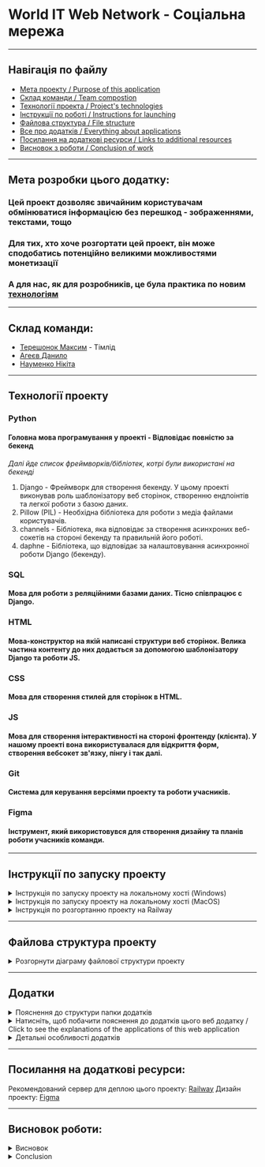 # World IT Web Network - Соціальна мережа

---

## Навігація по файлу

- [Мета проекту / Purpose of this application](#мета-розробки-цього-додатку)
- [Склад команди / Team compostion](#склад-команди)
- [Технології проекта / Project's technologies](#технології-проекту)
- [Інструкції по роботі / Instructions for launching](#інструкції-по-запуску-проекту)
- [Файлова структура / File structure](#файлова-структура-проекту)
- [Все про додатків / Everything about applications](#додатки)
- [Посилання на додаткові ресурси / Links to additional resources](#посилання-на-додаткові-ресурси)
- [Висновок з роботи / Conclusion of work](#висновок-роботи)

---

## Мета розробки цього додатку:
### Цей проект дозволяє звичайним користувачам обмінюватися інформацією без перешкод - зображеннями, текстами, тощо
### Для тих, хто хоче розгортати цей проект, він може сподобатись потенційно великими можливостями монетизації
### А для нас, як для розробників, це була практика по новим [технологіям](#технології-проекту)

---

## Склад команди:
* [Терешонок Максим](https://github.com/TereshonokMaksim) - Тімлід
* [Агеєв Данило](https://github.com/Ageev-Danilo)
* [Науменко Нікіта](https://github.com/Naumenko0Nikita)

---

## Технології проекту
### Python 
#### Головна мова програмування у проекті - Відповідає повністю за бекенд
_Далі йде список фреймворків/бібліотек, котрі були використані на бекенді_
1. Django - Фреймворк для створення бекенду. У цьому проекті виконував роль шаблонізатору веб сторінок, створенню ендпоінтів та легкої роботи з базою даних.
2. Pillow (PIL) - Необхідна бібліотека для роботи з медіа файлами користувачів.
3. channels - Бібліотека, яка відповідає за створення асинхроних веб-сокетів на стороні бекенду та правильній його роботі.
4. daphne - Бібліотека, що відповідає за налаштовування асинхронної роботи Django (бекенду).
### SQL
#### Мова для роботи з реляційними базами даних. Тісно співпрацює с Django.
### HTML
#### Мова-конструктор на якій написані структури веб сторінок. Велика частина контенту до них додається за допомогою шаблонізатору Django та роботи JS.
### CSS
#### Мова для створення стилей для сторінок в HTML. 
### JS
#### Мова для створення інтерактивності на стороні фронтенду (клієнта). У нашому проекті вона використувалася для відкриття форм, створення вебсокет зв'язку, пінгу і так далі.
### Git
#### Система для керування версіями проекту та роботи учасників.
### Figma
#### Інструмент, який використовувся для створення дизайну та планів роботи учасників команди.

---

## Інструкції по запуску проекту
<details>
<summary>Інструкція по запуску проекту на локальному хості (Windows)</summary>

### Як запустити проект ЛОКАЛЬНО / how to launch project LOCALLY

1. >Переконайтесь, що ви маєте версію Python >=3.11 з встановленим PIP (Package Installer for Python) / Make sure you have Python version >3.11 with PIP (Package Installer for Python) installed
2. >Встановіть цей проект собі на комп'ютер. Для цього, наведіться на зелену кнопку "<> Code" та натисність на найнижчу відкриту кнопку "Download ZIP" / Install this project on your computer. To do this, hover over the green "<> Code" button and click on the lowest open button "Download ZIP"
3. >Розархівуйте встановлену ZIP папку / Unzip the installed ZIP folder
4. >Відкрийте командний рядок у себе на комп'ютері та перейдіть у папку с проектом. Для цього відкрийте командний рядок у цій самий папці, або перейдіть у неї користуючись командою cd / Open a command prompt on your computer and navigate to the project folder. To do this, open a command prompt in the same folder, or navigate to it using the cd command.
5. >Коли ви перейшли у WITWN, напишіть цю команду / When you are in WITWN, write this command:
```bash
    pip install -f requirements.txt
    # Це встановить всі залежності у проекта (всі бібліотеки, які потрібні для нормальної роботи програми) / This will install all dependencies for the project (all libraries that are required for the program to work properly)
```
6. >Перейдіть у папку WITWN так, щоб вам був доступний файл manage.py (все ще за допомогою команди "cd") / Go to the WITWN folder so that you have access to the manage.py file (still using the "cd" command)
7. >Створіть базу даних проекту / Create a project database:
```bash
    python manage.py migrate
    # Це проведе міграції бази даних - створить всі моделі проекту та зробе його базу даних працюючою / This will perform database migrations - create all project models and make its database working
```
i. >Якщо ви маєте помилку (багато незрозумілого тексту) після використання цієї команди, використайте її ще раз, після виконання наступної команди / If you get an error (a lot of garbled text) after using this command, use it again, after running the following command:
```bash
    python manage.py makemigrations
    # Це створить міграції для бази даних. / This will create migrations for the database.
```
8. >Запустість проект / Run project:
```bash
    python manage.py runserver
    # Це запустить проект локально / This will run project locally
```
i. Якщо виникають помилки, переконайтеся, що ви не пропустили минулих пунктів / If errors occur, make sure you haven't missed any previous points.
#### Для продовження налаштування проекту, відкрийте інструкцію по обслуговуванню проекта / To continue configuring the project, open the project maintenance manual.

</details>

<details>
<summary>Інструкція по запуску проекту на локальному хості (MacOS)</summary>
### Як запустити проект ЛОКАЛЬНО на MacOS / How to launch project LOCALLY on MacOS

1. >Переконайтесь, що у вас встановлений Python версії >=3.11 з PIP (Package Installer for Python). Для перевірки відкрийте Терминал і введіть:
```bash
python3 --version
pip3 --version
Якщо Python або pip не встановлені, можете завантажити їх з офіційного сайту python.org або встановити через Homebrew:
```

```bash
brew install python
```
2. >Завантажте проект на свій комп’ютер. Для цього перейдіть на GitHub-репозиторій, наведіть курсор на зелену кнопку "<> Code" і натисніть "Download ZIP".

3. >Розпакуйте завантажений ZIP-файл, наприклад, через Finder або командою в Терминалі:

```bash
unzip path/to/downloaded/file.zip -d path/to/destination/
```
4. >Відкрийте Терминал і перейдіть у папку з проектом. Наприклад:

```bash
cd path/to/destination/project-folder
```
5. >Встановіть всі залежності проєкту за допомогою pip:

```bash
pip3 install -r requirements.txt
# Це встановить всі потрібні бібліотеки для роботи проекту
```
6. >Переконайтесь, що ви в папці з файлом manage.py (якщо потрібно, перейдіть в цю папку за допомогою cd).

7. >Створіть базу даних і застосуйте міграції:

```bash
python3 manage.py migrate
# Це створить всі таблиці в базі даних, необхідні для проекту
```
- Якщо з'являться помилки, спробуйте спочатку створити міграції командою:

```bash
python3 manage.py makemigrations
```
а потім знову:

```bash
python3 manage.py migrate
```
8. >Запустіть локальний сервер проекту:

```bash
python3 manage.py runserver
# Проект запуститься локально, зазвичай за адресою http://127.0.0.1:8000/
```
9. >Відкрийте браузер і перейдіть за адресою, яку вивів сервер (наприклад, http://127.0.0.1:8000/), щоб побачити роботу проекту.

### Поради:

- Використовуйте python3 та pip3 замість просто python і pip, бо на MacOS зазвичай встановлено Python 2.x як python за замовчуванням.

- Якщо у вас немає Homebrew, ви можете встановити його, перейшовши на https://brew.sh/.

- Якщо виникають помилки, перевірте, чи правильно виконані всі попередні кроки.


</details>

<details>
<summary>Інструкція по розгортанню проекту на Railway</summary>

### Це інструкція по розгортанню проекту на платформі Railway, з іншими платформами ця інструкція буде іншою

1. >Для цього вам знадобиться акаунт GitHub (набагато спрощує роботу), тому якщо ви не маєте акаунту GitHub, будь ласка, створіть зараз. Якщо ви маєте акаунт, ідіть до наступного пункту
2. >Встановіть цей проект за допомого "Code <>" або склонуйте, щоб створити с ним репозиторій на вашому акаунті
3. >Коли ви маєте цей проект на репозиторії, зайдіть у файл settings.py (що знаходиться у WITWN папці) та додайте у ALLOWED_HOSTS і CSRF_TRUSTED_ORIGINS домен вашого сайту.
4. >Перевірте змінну (константу) DEBUG у settings.py, якщо вона True то змініть обов'язково на False, щоб зробити ваш сайт безпечним від найлегших спроб взлому.
5. >Далі, створіть акаунт (якщо не маєте) на [Railway](https://railway.com/) та додайте підключення до вашого GitHub акаунту. 
6. >Після цього, зайдіть у deploy та помістить туди свій репозиторій. Він буде автоматично оновлюватись якщо ви зробите деякі зміни до свого репозиторію на GitHub.
7. >Додайте змінну у ваш деплой DJANGO_SETTINGS_MODULE та ставте значення "WITWN.settings"
8. >Далі, зайдіть у налаштування вашого деплою та ставте свій домен (або згенеруйте та замініть значення у ALLOWED_HOSTS i CSRF_TRUSTED_ORIGINS)
9. >Перейдіть на ваш домен. Якщо воно не працює, то перевірте виконання всіх пунктів. Якщо воно все ще не працює, то, можливо воно не встигло завантажитись, але якщо воно завантажилось та не працює, то це проблема у проекті.

</details>

---

## Файлова структура проекту
<details>
<summary>Розгорнути діаграму файлової структури проекту</summary>

```mermaid
%%{ init : { "theme" : "default", "flowchart" : { "curve" : "linear" } }}%%

flowchart LR

    A(WITWN_main) --> L(WITWN)
    A(WITWN_main) --> K(core_app)
    A(WITWN_main) --> J(chat_app)
    A(WITWN_main) --> I(user_app)
    A(WITWN_main) --> H(friends_app)
    A(WITWN_main) --> G(media)
    A(WITWN_main) --> F(templates)
    A(WITWN_main) --> E(Static Base)
    A(WITWN_main) --> D([db.sqlite3])
    A(WITWN_main) --> C([manage.py])


    LA(WITWN dummy):::hidden --> DB([asgi.py])
    LA(WITWN dummy):::hidden --> DC([settings.py])
    LA(WITWN dummy):::hidden --> DD([urls.py])
    LA(WITWN dummy):::hidden --> DE([wsgi.py])

    L --> LA

    KA(core_app dummy):::hidden --> KB(migrations)
    KA(core_app dummy):::hidden --> KC(Static Base)
    KA(core_app dummy):::hidden --> KD(templates/home)
    KA(core_app dummy):::hidden --> KE([apps.py])
    KA(core_app dummy):::hidden --> KF([urls.py])
    KA(core_app dummy):::hidden --> KG([utils.py])
    KA(core_app dummy):::hidden --> KH([views.py])

    KDA(core_app_htmls dummy):::hidden --> KDB([publications.html])
    KDA(core_app_htmls dummy):::hidden --> KDC([albums.html])
    KDA(core_app_htmls dummy):::hidden --> KDD([settings.html])
    KDA(core_app_htmls dummy):::hidden --> KDE(post_tags)

    KD --> KDA
    K --> KA


    JA(chat_app dummy):::hidden --> JB(migrations)
    JA(chat_app dummy):::hidden --> JC(Static Base)
    JA(chat_app dummy):::hidden --> JD(templates)
    JA(chat_app dummy):::hidden --> JE([admin.py])
    JA(chat_app dummy):::hidden --> JF([models.py])
    JA(chat_app dummy):::hidden --> JG([urls.py])
    JA(chat_app dummy):::hidden --> JH([views.py])
    JA(chat_app dummy):::hidden --> JI([forms.py])
    JA(chat_app dummy):::hidden --> JJ([consumers.py])
    JA(chat_app dummy):::hidden --> JK([routing.py])

    JDA(chat_app_htmls dummy):::hidden --> JDC([chats.html])

    JD --> JDA
    J --> JA


    IA(user_app dummy):::hidden --> IB(migrations)
    IA(user_app dummy):::hidden --> IC(Static Base)
    IA(user_app dummy):::hidden --> ID(templates)
    IA(user_app dummy):::hidden --> IE([admin.py])
    IA(user_app dummy):::hidden --> IF([models.py])
    IA(user_app dummy):::hidden --> IG([urls.py])
    IA(user_app dummy):::hidden --> IH([views.py])
    IA(user_app dummy):::hidden --> II([utils.py])
    IA(user_app dummy):::hidden --> IJ([forms.py])

    IDA(user_app_htmls dummy):::hidden --> IDB([confirmation.html])
    IDA(user_app_htmls dummy):::hidden --> IDC([login.html])
    IDA(user_app_htmls dummy):::hidden --> IDD([reg.html])
    IDA(user_app_htmls dummy):::hidden --> IDE([reg_success.html])
    IDA(user_app_htmls dummy):::hidden --> IDF(user_base)

    ID --> IDA
    I --> IA


    G(media) --> GA(images)
    GA(images) --> GB(avatars)
    GA(images) --> GB(group_avatars)
    GA(images) --> GB(messages)
    GA(images) --> GB(posts)


    F(templates) --> FA([base.html])
    F(templates) --> FA([main_base.html])


    EY(Static Base) --> EYA(css)
    EY(Static Base) --> EYB(js)
    EY(Static Base) --> EYC(images)
    EY(Static Base) --> EYD(fonts)

    EYA(css) --> EYAA([base_style.css])
    EYA(css) --> EYAA([base_main_page.css])
    EYA(css) --> EYAA([font_loader.css])
    EYB(js) --> EYBA([loader.js])
    EYC(images) --> EYCA(any images for web page)
    EYD(fonts) --> EYDA(Only in global static app, fonts)

    classDef hidden display: none

```

</details>

---

## Додатки

<details>

<summary>Пояснення до структури папки додатків</summary>

*app - Папка у якій створен веб додаток і його базові складові (інші є у папці static та templates) / The folder in which the web application and its basic components are created (others are in the static and templates folder)

    admin.py - Відповідає за реєстрацію моделі для адмін сторінки (а також за її оформлення) / Responsible for registering the model for the page admin (as well as for its design)

    apps.py - Відповідає за головну інформацію додатку для роботи Django фреймворка / Responsible for the main information of the application for the Django framework to work

    models.py - Відповідає за моделі (таблиці) у базі даних / Responsible for models (tables) in the database

    urls.py - Відповідає за встановлення посилання до сторінок, а також функцій, котрі їх оброблюють / Responsible for establishing links to pages, as well as the functions that process them

    forms.py - Відповідає за створення та перевірку на правильність форм, які пізніше використовуються для будування сторінки в html 

    consumers.py - Відповідає за створення класів вебсокетів, які активно утримують зв'язок з клієнтом на протязі усього сеансу

    routing.py - Відповідає за створення шляхів до вище споменутих вебсокетів

    views.py - Відповідає за створення ендпоінтів - функцій та класів у котрих вказано яку відповідь треба дати на запит від клієнта (користувача або JS)

    templates - Папка у якій зберігаються усі веб сторінки даного додатку / Folder in which all web pages of this application are stored

        *.html - Відповідає за конструкцію веб сторінки / Responsible for the design of the web page


project - Папка, у якій створено всі складові фундаменту проекту / Folder in which all components of the foundation of the project are created

    asgi.py - Відповідає за асинхрону роботу вебсокетів з бекендом Django

    settings.py - Відповідає за налаштування роботи бекенду / Responsible for configuring the backend

    urls.py - Відповідає за налаштування веб адресів сторінок та media файлів / Responsible for setting web addresses of pages and media files

    wsgi.py - Відповідає за синхрону роботу Django (http запити, тощо)


static - Папка у якій зберігаються усі статичні файли (js/css/картинки) / Folder in which all static files (js/css/images) are stored


    *_app - Папка яка відповідає за статичні файли вказаного додатка / The folder responsible for the static files of the specified application

        js - Папка, у якій зберігаються усі js скрипти / The folder where all js scripts are stored

            script.js - Файл з скриптом додатку / Application script file

        css - Папка, у якій зберігаються усі css стилі / The folder where all css styles are stored

            styles.css - Файл з стилями додатку / Application styles file

        images - Папка, у якій зберігаються усі зображення що НЕ змінюються протягом використання сайту

        fonts - Папка, у якій зберігаються усі шрифти / The folder where all fonts are stored
            
            *.ttf - Файл з інформацією про шрифт / Font information file


media -  Папка, у якій зберігаються усі файли, що додали користувачи (дивиться нижче). Файли також мають спеціфічну назву, яка потрібна для уникнення конфліктів про файли с однаковими назвами.

    images - Всі зображення в папці media.

        avatars - Папка, у якій зберігаються всі аватари користувачів

        group_avatars - Папка, у якій зберігаються всі аватари чат-груп

        messages - Папка, у якій зберігаються всі зображення що користувачи надіслали у повідомленнях у чатах (групових та персональних)

        posts - Папка, у якій зберігаються усі зображення, що користувачи надіслали у своїх постах (пости могуть мати багато зображень)


manage.py - Файл, який користується для роботи вас з цим проектом / The file that you use to work with this project

README.md - Файл, котрий ви зараз читаєте. Створенний для пояснювання проекту для оточуючих. / The file you are currently reading. Created to explain the project to others. 

Procfile - Файл, у якому вказані інструкції по запуску проекту для серверу Railway

requirements.txt - Файл, у якому вказані всі модулі, бібліотеки, та фреймворки, що потрібно встановити заради роботи проекту

.gitignore - Файл, у якому написані всі шляхи/імена файлів що потрібно ігнорувати перед публікацією свого репозиторію цього проекту
</details>


<details>

<summary>Натисніть, щоб побачити пояснення до додатків цього веб додатку / Click to see the explanations of the applications of this web application</summary>
<!-- NO LONGER TODO :) -->

### Core app (у коді просто core_app / in the code just core_app)
- Цей додаток відповідає за домашню сторінку, сторінку Мої Пости (те саме що й домашня, але менше контенту) та сторінку налаштувань
- На домашній сторінці можна переглядати недавні пости інших користувачів, або свої пости. Також, можна побачити чи маєте ви запити в друзі та повідомлення від друзів
- На сторінці моїх постів можна побачити тільки свої пости, що спрощує їх редагування/видалення
- На сторінці налаштувань, ви можете змінити свій профіль або переглянути свої альбоми

### Friends app (у коді friends_app / in the code friends_app)
- Цей додаток відповідає за систему друзів - їх перегляд, запити від друзів, та видалення.
- Він містить сторінки всієї короткої інформації о друзях, запитах та рекомендованих.
- Якщо вам недостатньо короткої інформації на сторінці всього, ви можете переглядати по фільтрам "Друзі", "Рекомендації" та "Запити" щоб побачити всіх, хто відноситься до цих категорій
- Також, тут є сторінка користувача, де можно коротко переглянути його альбоми, всі його пости та коротку інформацію про нього (читачі, друзі, ім'я тощо.) 

### User app (у коді просто user_app)
- Цей додаток відповідає за всю роботу з системою користувачів
- У цьому додатку є багато сторінок, але з головних - сторінка реєстрації та авторизації 
- Після реєстрації користувачу на пошту приходе повідомлення про підтвердження своєї пошти, тому одна пошта може бути тільки на один акаунт, так само як і логін / After registration, the user receives a confirmation message to their email, so one email can only be used for one account, as well as a login.

### Chat App (у коді просто chat_app / in the code just chat_app)
- Цей додаток має всього одну сторінку - сторінку чатів, на якій відбувається все, що стосується чатів.
- За допомогою цієї сторінки, користувач може написати або відправити цікаве фото своїм контактам, або вже існуючим чатам с другою людиною. 
- Якщо користувач хоче поспілкуватися с багатьма, він може створити групу користувачів, у котрій всі зможуть бачити його повідомлення, так само як і він буде бачити повідомлення всіх користувачів цієї групи. У групу він може додати лише свої контакти. Адміном групи є той, хто її створив.
- Адмін групи може додати або видалити учасників, змінити аватар та ім'я групи, про що буде сповіщено учасникам. Також, він може взагалі видалити групу, що викличе її видалення у всіх користувачів.
- Можна побачити усі зображення цієї групи або чату якщо у деталях (віконцю, котре відкривається при натисканні на три точки) вибрати "Медіа"
- Ще раз, це все відбувається за допомогою вебсокетів, тому увесь цей час користувач залишається на одній сторінці.

</details>

<details>

<summary>Детальні особливості додатків</summary>

### Система друзів

#### Друзі, це дві людини, одна з котрих надіслала запит на додавання у друзі, та друга прийняла його. Якщо друга людина відхилить його, то вони знову стануть просто користувачами між собою.
#### Два друга можуть слати один одному повідомлення, навіть, якщо їхня дружба закінчилася, але вони не видалили чат.


### Альбоми

#### Альбоми - група фото, що користувач зберігає до себе у профіль за допомогою сторінки альбомів (доступна з сторінки налаштувань)

#### Ці альбоми, можуть, коротко, бачити інші користувачі, коли вони переглядають ваш профіль. Ви можете використовувати це, як сховище ваших зображень.


### Чати

<!-- orig: сторінка чатів виконана повністю за допомогою чорної магії -->
#### Сторінка чатів виконана повністю за допомогою вебсокетів, що дозволило нам зробити її без перезавнтажень - надіслання повідомення, створення групи, редагування групи - все це без єдиного перезавантаження.

#### У чатах користувачі можуть надіслати не просто текст, а ще й зображення, котре, якщо вони загулблять, вони зможуть знайти у секції "Медіа"

#### Користувач може швидко побачити повідомлення на правій панелі на домашній сторінці у розділі "Повідомлення"

#### Якщо користувач вже на сторнці чатів, він може бачити останнє повідомлення у кожному чаті, але, доки він під'єднан до серверу (що потрібно для отримання повідомлень), він позначається як "У мережі"

</details>

---

## Посилання на додаткові ресурси:

Рекомендований сервер для деплою цього проекту: [Railway](https://railway.com/)
Дизайн проекту: [Figma](https://www.figma.com/design/20TZphWNufeAQYOe7E1sze/%D0%A1%D0%BE%D1%86%D1%96%D0%B0%D0%BB%D1%8C%D0%BD%D0%B0-%D0%BC%D0%B5%D1%80%D0%B5%D0%B6%D0%B0-World-IT?node-id=6-26&t=6FcZEGOAfhm7mSQr-1)

---

## Висновок роботи:

<details>
<summary>Висновок</summary>

Під час проекту був створений прототип соціальної мережі з функціями реального часу. Використання Django разом із Django Channels та сервером Daphne дозволило реалізувати двонаправлену комунікацію між користувачами, що є важливою частиною сучасних соціальних платформ. Така організація дала змогу впровадити функції живих чатів, миттєвих сповіщень та динамічного оновлення контенту без перезавантаження сторінки, роблячи взаємодію користувачів більш плавною та цікавою.

Проект розробляла команда з трьох осіб, кожен із яких відповідав за різні частини: логіку бекенду, налаштування асинхронних процесів, інтерактивний інтерфейс та тестування. Ефективна співпраця та комунікація допомогли подолати різні технічні складнощі й зробити продукт стабільним та зручним у використанні. Команда користувалась системою контролю версій та інструментами для управління завданнями, що забезпечило плавний робочий процес і швидке вирішення проблем.

## Основні використані технології:

- **Django 4.x** — бекенд-фреймворк для обробки основних запитів, керування базою даних, забезпечення безпеки та автентифікації користувачів;
- **Django Channels** — підтримка WebSocket-з’єднань для обміну повідомленнями в реальному часі, що виходить за межі традиційних HTTP-запитів, забезпечуючи асинхронну комунікацію;
- **Daphne** — ASGI-сервер, який дає змогу Django працювати асинхронно, ефективно обробляючи одночасні WebSocket-з’єднання;
- **Django cache** — вбудована система кешування Django, що оптимізує доступ до даних і знижує навантаження на сервер без використання зовнішніх залежностей;
- **MySQL** — реляційна база даних для зберігання інформації про користувачів та інші необхідні дані;
- **HTML, CSS, JavaScript** — фронтенд-технології для створення адаптивного, зручного інтерфейсу, який у реальному часі взаємодіє з бекендом через WebSocket;

## Реалізовані функції:

- Система реєстрації та автентифікації користувачів на основі CSRF-токенів, що забезпечує безпечний доступ і керування сесіями;
- Чат з оновленням у реальному часі завдяки WebSocket і стрічка новин, що дозволяє миттєво спілкуватись і динамічно оновлювати контент;
- Валідація вводу та обробка форм за допомогою Django для підтримки цілісності даних та покращення досвіду користувачів;
- Адаптивний дизайн, що підтримує широкий спектр пристроїв, включно з десктопами, планшетами та смартфонами.

Робота з Django Channels дала цінний досвід у сфері асинхронної розробки веб-додатків. Команда стикнулася з труднощами у налаштуванні серверного середовища, поєднанні синхронного та асинхронного коду, а також у забезпеченні коректного маршрутизації WebSocket-повідомлень. Ці виклики сприяли глибшому розумінню та набутих навичок роботи зі складними веб-застосунками. Використання Django cache дозволило уникнути залежності від зовнішніх сервісів, таких як Redis, що спростило розгортання та підтримку.

Команда приділяла особливу увагу зручності користування, проводила тестування на різних браузерах та оптимізувала інтерфейс, щоб забезпечити стабільну роботу на різних платформах. Така увага до деталей значно підвищила якість продукту.

Підсумовуючи, проект показав, що можливо створити функціональний прототип соціальної мережі з підтримкою реального часу на базі Django. Набутий досвід у роботі з асинхронними технологіями, WebSocket та командній розробці буде корисним для майбутніх проектів. Окрім технічних знань, цей досвід підкреслив важливість командної роботи, чіткої комунікації та правильного планування у розробці програмного забезпечення.

## Майбутні покращення:

- Додавання підтримки мультимедійного контенту (фото, відео) для більшої залученості користувачів;
- Впровадження розширених налаштувань приватності та персоналізації профілю;
- Розробка аналітики поведінки користувачів для покращення платформи відповідно до їхніх потреб;
- Масштабування системи з використанням додаткових механізмів кешування та балансування навантаження;
- Інтеграція із зовнішніми сервісами, такими як соціальний вхід та інструменти модерації контенту, для підвищення безпеки і функціональності.

Загалом, цей проект є міцною основою для подальшого розвитку повнофункціональної соціальної мережі з підтримкою реального часу. Досвід команди підтверджує можливість створення сучасних веб-застосунків на базі Django та пов’язаних асинхронних технологій.

</details>

<details>
<summary>Conclusion</summary>

During the project, a prototype of a social network with real-time features was created. Using Django together with Django Channels and the Daphne server allowed implementing two-way communication between users, which is essential for modern social platforms. This setup enabled features like live chats, instant notifications, and dynamic content updates without page reloads, making user interactions more seamless and engaging.

The project was developed by a team of three people, each contributing to different parts: backend logic, asynchronous process setup, interactive interface, and testing. Effective collaboration and communication helped overcome various technical challenges and make the product stable and user-friendly. The team used version control and task management tools to coordinate development, which ensured smooth workflow and efficient problem-solving.

## Main technologies used:

- **Django 4.x** — backend framework handling core requests, database management, security, and user authentication;
- **Django Channels** — supports WebSocket connections for real-time messaging beyond traditional HTTP requests, enabling asynchronous communication;
- **Daphne** — ASGI server that allows Django to run asynchronously, efficiently handling multiple simultaneous WebSocket connections;
- **Django cache** — Django’s built-in caching system used to optimize data access and reduce server load without external dependencies;
- **MySQL** — relational database for storing users’ data, posts, and other necessary information;
- **HTML, CSS, JS** — front-end technologies used to build a responsive, user-friendly interface that interacts with the backend in real time via WebSocket;

## Features implemented:

- User registration and authentication system using CSRF tokens, providing secure access and session management;
- Real-time chat and news feed updates powered by WebSocket, allowing instant communication and dynamic content refresh;
- User notifications delivered immediately when new events occur, enhancing user engagement without page reloads;
- Input validation and error handling with Django forms to ensure data integrity and improve user experience;
- Automated unit and integration testing to maintain system stability and reliability during development;
- Responsive design techniques applied to support a wide range of devices, including desktops, tablets, and smartphones.

Working with Django Channels provided valuable insights into asynchronous web development concepts and challenges. The team encountered difficulties configuring the server environment, handling the coexistence of synchronous and asynchronous code, and ensuring accurate routing of WebSocket messages. However, these challenges led to deeper understanding and experience in managing complex web applications. Using django.core.cache eliminated the need for external services like Redis, simplifying deployment and maintenance.

The team prioritized usability, conducting cross-browser testing and optimizing the interface to deliver a consistent experience across different platforms. This attention to detail contributed significantly to the overall quality of the product.

In summary, the project demonstrated that it is possible to build a functional social network prototype using Django with real-time capabilities. The knowledge and skills acquired in asynchronous programming, WebSocket communication, and collaborative development will be valuable for future projects. Moreover, this experience emphasized the importance of teamwork, clear communication, and proper planning in software development.

## Future improvements:

- Adding support for multimedia content such as files and videos to enrich user interaction;
- Implementing advanced privacy settings and profile customization options to enhance user control over data visibility;
- Developing analytics features to track user behavior and improve the platform’s responsiveness to user needs;
- Scaling the application by integrating additional caching mechanisms and load balancing to support a growing user base;
- Exploring integration with external services like social login providers and content moderation tools to enhance security and functionality.

Overall, this project serves as a solid foundation for further development of a fully-featured social network with real-time interaction support. The team’s experience confirms the feasibility of building modern web applications using Django and related asynchronous technologies.

</details>